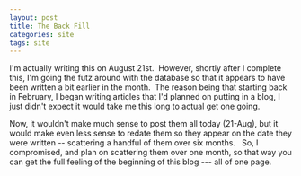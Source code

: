 ```yaml
---
layout: post
title: The Back Fill
categories: site
tags: site
---
```

I'm actually writing this on August 21st.  However, shortly after I complete this, I'm going the futz around with the database so that it appears to have been written a bit earlier in the month.  The reason being that starting back in February, I began writing articles that I'd planned on putting in a blog, I just didn't expect it would take me this long to actual get one going. 

Now, it wouldn't make much sense to post them all today (21-Aug), but it would make even less sense to redate them so they appear on the date they were written -- scattering a handful of them over six months.   So, I compromised, and plan on scattering them over one month, so that way you can get the full feeling of the beginning of this blog --- all of one page.
